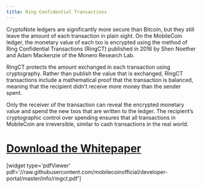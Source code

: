 ```yaml
---
title: Ring Confidential Transactions
---
```

CryptoNote ledgers are significantly more secure than Bitcoin, but they still leave the amount of each transaction in plain sight. On the MobileCoin ledger, the monetary value of each txo is encrypted using the method of Ring Confidential Transactions (RingCT) published in 2016 by Shen Noether and Adam Mackenzie of the Monero Research Lab.

RingCT protects the amount exchanged in each transaction using cryptography. Rather than publish the value that is exchanged, RingCT transactions include a mathematical proof that the transaction is balanced, meaning that the recipient didn’t receive more money than the sender spent. 

Only the receiver of the transaction can reveal the encrypted monetary value and spend the new txos that are written to the ledger. The recipient’s cryptographic control over spending ensures that all transactions in MobileCoin are irreversible, similar to cash transactions in the real world.

# [Download the Whitepaper](https://raw.githubusercontent.com/mobilecoinofficial/developer-portal/master/info/ringct.pdf)

[widget type='pdfViewer' pdf='//raw.githubusercontent.com/mobilecoinofficial/developer-portal/master/info/ringct.pdf']
